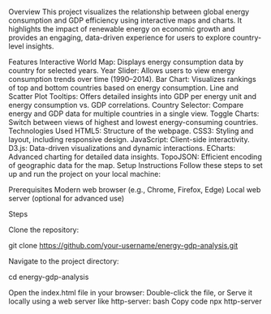 Overview
This project visualizes the relationship between global energy consumption and GDP efficiency using interactive maps and charts. It highlights the impact of renewable energy on economic growth and provides an engaging, data-driven experience for users to explore country-level insights.

Features
Interactive World Map: Displays energy consumption data by country for selected years.
Year Slider: Allows users to view energy consumption trends over time (1990–2014).
Bar Chart: Visualizes rankings of top and bottom countries based on energy consumption.
Line and Scatter Plot Tooltips: Offers detailed insights into GDP per energy unit and energy consumption vs. GDP correlations.
Country Selector: Compare energy and GDP data for multiple countries in a single view.
Toggle Charts: Switch between views of highest and lowest energy-consuming countries.
Technologies Used
HTML5: Structure of the webpage.
CSS3: Styling and layout, including responsive design.
JavaScript: Client-side interactivity.
D3.js: Data-driven visualizations and dynamic interactions.
ECharts: Advanced charting for detailed data insights.
TopoJSON: Efficient encoding of geographic data for the map.
Setup Instructions
Follow these steps to set up and run the project on your local machine:

Prerequisites
Modern web browser (e.g., Chrome, Firefox, Edge)
Local web server (optional for advanced use)

Steps

Clone the repository:

git clone https://github.com/your-username/energy-gdp-analysis.git

Navigate to the project directory:

cd energy-gdp-analysis

Open the index.html file in your browser:
Double-click the file, or
Serve it locally using a web server like http-server:
bash
Copy code
npx http-server
